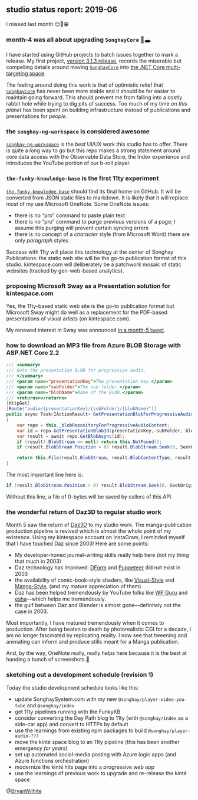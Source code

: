 ## studio status report: 2019-06

I missed last month 😒🤷‍️😁

### month-4 was all about upgrading `SonghayCore` 🐰🕳

I have started using GitHub projects to batch issues together to mark a release. My first project, [version 3.1.3 release](https://github.com/BryanWilhite/SonghayCore/projects/1), records the miserable but compelling details around moving [`SonghayCore`](https://github.com/BryanWilhite/SonghayCore) into [the .NET Core multi-targeting space](https://github.com/BryanWilhite/SonghayCore/issues/20#issuecomment-489815352).

The feeling around doing this work is that of optimistic relief that [`SonghayCore`](https://github.com/BryanWilhite/SonghayCore) has never been more stable and it should be far easier to maintain going forward. This should prevent me from falling into a costly rabbit hole while trying to dig pits of success. Too much of my time _on this planet_ has been spent on building infrastructure instead of publications and presentations for _people_.

### the `songhay-ng-workspace` is considered awesome

[`songhay-ng-workspace`](https://github.com/BryanWilhite/songhay-ng-workspace) is the _best_ UI/UX work this studio has to offer. There is quite a long way to go but this repo makes a strong statement around core data access with the Observable Data Store, the Index experience and introduces the YouTube portion of our b-roll player.

### `the-funky-knowledge-base` is the first 11ty experiment

[`the-funky-knowledge-base`](https://github.com/BryanWilhite/the-funky-knowledge-base) should find its final home on GitHub. It will be converted from JSON static files to markdown. It is likely that it will replace most of my use Microsoft OneNote. Some OneNote issues:

- there is no “pro” command to paste plain text
- there is no “pro” command to purge previous versions of a page; I assume this purging will prevent certain syncing errors
- there is no concept of a _character_ style (from Microsoft Word) there are only _paragraph_ styles

Success with 11ty will place this technology at the center of Songhay Publications: the static web site will be the go-to publication format of this studio. kintespace.com will deliberately be a patchwork mosaic of static websites (tracked by gen-web-based analytics).

### proposing Microsoft Sway as a Presentation solution for kintespace.com

Yes, the 11ty-based static web site is the go-to publication format but Microsoft Sway might do well as a replacement for the PDF-based presentations of visual artists (on kintespace.com).

My renewed interest in Sway was announced [in a month-5 tweet](https://twitter.com/BryanWilhite/status/1123661538437390336).

### how to download an MP3 file from Azure BLOB Storage with ASP.NET Core 2.2

```c#
/// <summary>
/// Gets the presentation BLOB for progressive audio.
/// </summary>
/// <param name="presentationKey">The presentation key.</param>
/// <param name="subFolder">The sub folder.</param>
/// <param name="blobName">Name of the BLOB.</param>
/// <returns></returns>
[HttpGet]
[Route("audio/{presentationKey}/{subFolder}/{blobName}")]
public async Task<IActionResult> GetPresentationBlobForProgressiveAudio(string presentationKey, string subFolder, string blobName)
{
    var repo = this._blobRepositoryForProgressiveAudioContent;
    var id = repo.GetPresentationBlobId(presentationKey, subFolder, blobName);
    var result = await repo.GetBlobAsync(id);
    if (result?.BlobStream == null) return this.NotFound();
    if (result.BlobStream.Position > 0) result.BlobStream.Seek(0, SeekOrigin.Begin);

    return this.File(result.BlobStream, result.BlobContentType, result.BlobFileName);
}
```

The most important line here is:

```c#
if (result.BlobStream.Position > 0) result.BlobStream.Seek(0, SeekOrigin.Begin);
```

Without this line, a file of 0-bytes will be saved by callers of this API.

### the wonderful return of Daz3D to regular studio work

Month 5 saw the return of [Daz3D](https://www.daz3d.com/) to my studio work. The manga-publication production pipeline is revived which is almost the whole point of my existence. Using my kintespace account on InstaGram, I reminded myself that I have touched Daz since 2003! Here are some points:

- My developer-honed journal-writing skills really help here (not my thing that much in 2003)
- Daz technology has improved: [DForm](http://docs.daz3d.com/doku.php/artzone/pub/software/dform/start) and [Puppeteer](http://docs.daz3d.com/doku.php/artzone/pub/software/puppeteer/start) did not exist in 2003
- the availability of comic-book-style shaders, like [Visual-Style](https://www.daz3d.com/visual-style-shaders) and [Manga-Style](https://www.daz3d.com/manga-style-shaders), (and my mature appreciation of them)
- Daz has been helped tremendously by YouTube folks like [WP Guru](https://www.youtube.com/user/wphosting) and [esha](https://www.youtube.com/channel/UCuk28jyQ5x2MZl0_k2-gXJg)—which helps me tremendously.
- the gulf between Daz and Blender is almost gone—definitely not the case in 2003.

Most importantly, I have matured tremendously when it comes to production. After being beaten to death by photorealistic CGI for a decade, I am no longer fascinated by replicating reality. I now see that tweening and animating can inform and produce stills meant for a Manga publication.

And, by the way, OneNote really, really helps here because it is the best at handing a bunch of screenshots.🤷‍

### sketching out a development schedule (revision 1)

Today the studio development schedule looks like this:

- update SonghaySystem.com with my new `@songhay/player-video-you-tube` and `@songhay/index`
- get 11ty pipelines running with the FunkyKB
- consider converting the Day Path blog to 11ty (with `@songhay/index` as a side-car app) and convert to HTTPs by default
- use the learnings from existing npm packages to build `@songhay/player-audio-???`
- move the kinté space blog to an 11ty pipeline (this has been another emergency _for years_)
- set up automated social-media posting with Azure logic apps (and Azure functions orchestration)
- modernize the kinté hits page into a progressive web app
- use the learnings of previous work to upgrade and re-release the kinté space

@[BryanWilhite](https://twitter.com/bryanwilhite)
